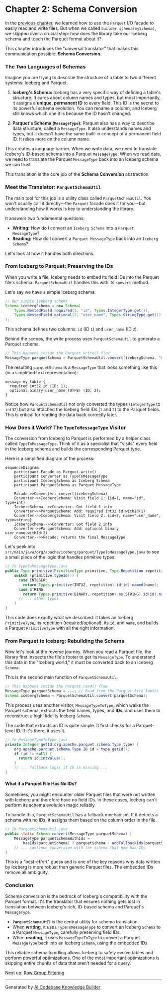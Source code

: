 # Chapter 2: Schema Conversion

In the [previous chapter](01_parquet_i_o_facade_.md), we learned how to use the `Parquet` I/O facade to easily read and write files. But when we called `builder.schema(mySchema)`, we skipped over a crucial step: how does the library take our Iceberg schema and teach the Parquet format about it?

This chapter introduces the "universal translator" that makes this communication possible: **Schema Conversion**.

### The Two Languages of Schemas

Imagine you are trying to describe the structure of a table to two different systems: Iceberg and Parquet.

1.  **Iceberg's Schema:** Iceberg has a very specific way of defining a table's structure. It cares about column names and types, but most importantly, it assigns a **unique, permanent ID** to every field. This ID is the secret to its powerful schema evolution. You can rename a column, and Iceberg still knows which one it is because the ID hasn't changed.

2.  **Parquet's Schema (`MessageType`):** Parquet also has a way to describe data structure, called a `MessageType`. It also understands names and types, but it doesn't have the same built-in concept of a permanent field ID. It relies more on the column name.

This creates a language barrier. When we write data, we need to translate Iceberg's ID-based schema into a Parquet `MessageType`. When we read data, we need to translate the Parquet `MessageType` back into an Iceberg schema we can trust.

This translation is the core job of the **Schema Conversion** abstraction.

### Meet the Translator: `ParquetSchemaUtil`

The main tool for this job is a utility class called `ParquetSchemaUtil`. You won't usually call it directly—the `Parquet` facade does it for you—but understanding how it works is key to understanding the library.

It answers two fundamental questions:
- **Writing:** How do I convert an `Iceberg Schema` into a `Parquet MessageType`?
- **Reading:** How do I convert a `Parquet MessageType` back into an `Iceberg Schema`?

Let's look at how it handles both directions.

### From Iceberg to Parquet: Preserving the IDs

When you write a file, Iceberg needs to embed its field IDs into the Parquet file's schema. `ParquetSchemaUtil` handles this with its `convert` method.

Let's say we have a simple Iceberg schema:

```java
// Our simple Iceberg schema
Schema icebergSchema = new Schema(
    Types.NestedField.required(1, "id", Types.IntegerType.get()),
    Types.NestedField.optional(2, "user_name", Types.StringType.get())
);
```
This schema defines two columns: `id` (ID `1`) and `user_name` (ID `2`).

Behind the scenes, the write process uses `ParquetSchemaUtil` to generate a Parquet schema.

```java
// This happens inside the Parquet.write() flow
MessageType parquetSchema = ParquetSchemaUtil.convert(icebergSchema, "my_table");
```
The resulting `parquetSchema` is a `MessageType` that looks something like this (in a simplified text representation):

```
message my_table {
  required int32 id (ID: 1);
  optional binary user_name (UTF8) (ID: 2);
}
```
Notice how `ParquetSchemaUtil` not only converted the types (`IntegerType` to `int32`) but also attached the Iceberg field IDs (`1` and `2`) to the Parquet fields. This is critical for reading the data back correctly later.

### How Does it Work? The `TypeToMessageType` Visitor

The conversion from Iceberg to Parquet is performed by a helper class called `TypeToMessageType`. Think of it as a specialist that "visits" every field in the Iceberg schema and builds the corresponding Parquet type.

Here is a simplified diagram of the process:

```mermaid
sequenceDiagram
    participant Facade as Parquet.write()
    participant Converter as TypeToMessageType
    participant IcebergSchema as Iceberg Schema
    participant ParquetSchema as Parquet MessageType

    Facade->>Converter: convert(icebergSchema)
    Converter->>IcebergSchema: Visit field 1: {id=1, name="id", type=int}
    IcebergSchema-->>Converter: Got field 1 info
    Converter->>ParquetSchema: Add: required int32 id.withId(1)
    Converter->>IcebergSchema: Visit field 2: {id=2, name="user_name", type=string}
    IcebergSchema-->>Converter: Got field 2 info
    Converter->>ParquetSchema: Add: optional binary user_name.withId(2)
    Converter-->>Facade: returns the final MessageType
```

Let's peek into `src/main/java/org/apache/iceberg/parquet/TypeToMessageType.java` to see a small piece of the logic that handles primitive types.

```java
// In TypeToMessageType.java
public Type primitive(PrimitiveType primitive, Type.Repetition repetition, int id, String name) {
    switch (primitive.typeId()) {
      case INTEGER:
        return Types.primitive(INT32, repetition).id(id).named(name);
      case STRING:
        return Types.primitive(BINARY, repetition).as(STRING).id(id).named(name);
      // ... other types
    }
}
```
This code does exactly what we described: it takes an Iceberg `PrimitiveType`, its repetition (required/optional), its `id`, and `name`, and builds a Parquet `PrimitiveType` with all the right information.

### From Parquet to Iceberg: Rebuilding the Schema

Now let's look at the reverse journey. When you read a Parquet file, the library first inspects the file's footer to get its `MessageType`. To understand this data in the "Iceberg world," it must be converted back to an Iceberg `Schema`.

This is the second main function of `ParquetSchemaUtil`.

```java
// This happens inside the Parquet.read() flow
MessageType parquetSchema = ...; // Read from the Parquet file footer
Schema icebergSchema = ParquetSchemaUtil.convert(parquetSchema);
```

This process uses another visitor, `MessageTypeToType`, which walks the Parquet schema, extracts the field names, types, and **IDs**, and uses them to reconstruct a high-fidelity Iceberg `Schema`.

The code that extracts an ID is quite simple. It first checks for a Parquet-level ID. If it's there, it uses it.

```java
// In MessageTypeToType.java
private Integer getId(org.apache.parquet.schema.Type type) {
    org.apache.parquet.schema.Type.ID id = type.getId();
    if (id != null) {
      return id.intValue();
    }
    // ... fallback logic if ID is missing ...
}
```

#### What if a Parquet File Has No IDs?

Sometimes, you might encounter older Parquet files that were not written with Iceberg and therefore have no field IDs. In these cases, Iceberg can't perform its schema evolution magic reliably.

To handle this, `ParquetSchemaUtil` has a fallback mechanism. If it detects a schema with no IDs, it assigns them based on the column order in the file.

```java
// In ParquetSchemaUtil.java
public static Schema convert(MessageType parquetSchema) {
    MessageType parquetSchemaWithIds =
        hasIds(parquetSchema) ? parquetSchema : addFallbackIds(parquetSchema);
    // ... continue conversion with the schema that now has IDs
}
```
This is a "best-effort" guess and is one of the key reasons why data written by Iceberg is more robust than generic Parquet files. The embedded IDs remove all ambiguity.

### Conclusion

Schema conversion is the bedrock of Iceberg's compatibility with the Parquet format. It's the translator that ensures nothing gets lost in translation between Iceberg's rich, ID-based schema and Parquet's `MessageType`.

- **`ParquetSchemaUtil`** is the central utility for schema translation.
- When **writing**, it uses `TypeToMessageType` to convert an Iceberg `Schema` to a Parquet `MessageType`, carefully preserving field IDs.
- When **reading**, it uses `MessageTypeToType` to convert a Parquet `MessageType` back into an Iceberg `Schema`, using the embedded IDs.

This reliable schema handling allows Iceberg to safely evolve tables and perform powerful optimizations. One of the most important optimizations is skipping entire chunks of data that aren't needed for a query.

Next up: [Row Group Filtering](03_row_group_filtering_.md)

---

Generated by [AI Codebase Knowledge Builder](https://github.com/The-Pocket/Tutorial-Codebase-Knowledge)